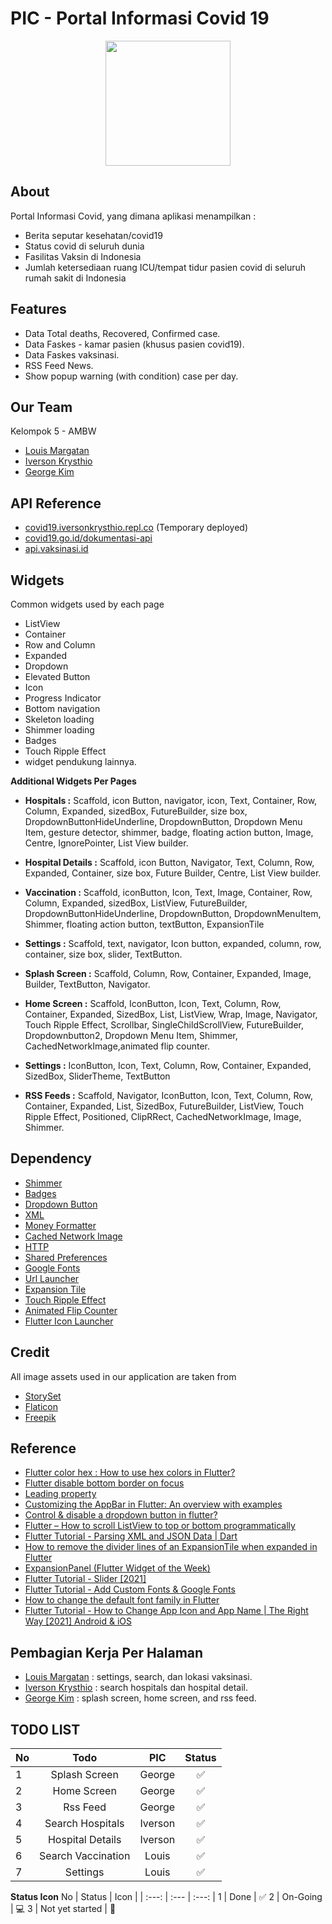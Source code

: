 
# **PIC - Portal Informasi Covid 19**

<p align="center" width="100%">
<img src="https://user-images.githubusercontent.com/74914280/176128504-aea49e04-3ca2-4652-a0d5-13f8bc4d2c2e.png" width=200>
</p>

## About
Portal Informasi Covid, yang dimana aplikasi menampilkan :
- Berita seputar kesehatan/covid19
- Status covid di seluruh dunia
- Fasilitas Vaksin di Indonesia
- Jumlah ketersediaan ruang ICU/tempat tidur pasien covid di seluruh rumah sakit di Indonesia



## Features

- Data Total deaths, Recovered, Confirmed case.
- Data Faskes - kamar pasien (khusus pasien covid19).
- Data Faskes vaksinasi.
- RSS Feed News.
- Show popup warning (with condition) case per day.


## Our Team
Kelompok 5 - AMBW
- [Louis Margatan](https://github.com/Luicario)
- [Iverson Krysthio](https://github.com/iberso)
- [George Kim](https://github.com/ge0rgekim)

## API Reference
- [covid19.iversonkrysthio.repl.co](https://covid19.iversonkrysthio.repl.co) (Temporary deployed)
- [covid19.go.id/dokumentasi-api](https://covid19.go.id/dokumentasi-api )
- [api.vaksinasi.id](https://api.vaksinasi.id)



## Widgets
Common widgets used by each page
- ListView
- Container
- Row and Column
- Expanded
- Dropdown
- Elevated Button
- Icon
- Progress Indicator
- Bottom navigation
- Skeleton loading
- Shimmer loading
- Badges
- Touch Ripple Effect
- widget pendukung lainnya.

**Additional Widgets Per Pages**

- **Hospitals :** Scaffold, icon Button, navigator,  icon, Text, Container, Row, Column, Expanded, sizedBox, FutureBuilder, size box, DropdownButtonHideUnderline, DropdownButton, Dropdown Menu Item, gesture detector, shimmer, badge, floating action button, Image, Centre, IgnorePointer, List View builder.

- **Hospital Details :** Scaffold, icon Button, Navigator, Text, Column, Row, Expanded, Container, size box, Future Builder, Centre, List View builder.

- **Vaccination :**
Scaffold, iconButton, Icon, Text, Image, Container, Row, Column, Expanded, sizedBox, ListView, FutureBuilder, DropdownButtonHideUnderline, DropdownButton, DropdownMenuItem, Shimmer, floating action button, textButton, ExpansionTile
	
- **Settings :**
Scaffold, text, navigator, Icon button, expanded, column, row, container, size box, slider, TextButton.

- **Splash Screen :**  Scaffold, Column, Row, Container, Expanded, Image, Builder, TextButton, Navigator.

- **Home Screen :**  Scaffold, IconButton, Icon, Text, Column, Row, Container, Expanded, SizedBox, List, ListView, Wrap, Image, Navigator, Touch Ripple Effect,  Scrollbar, SingleChildScrollView, FutureBuilder, Dropdownbutton2, Dropdown Menu Item, Shimmer, CachedNetworkImage,animated flip counter.

- **Settings :** IconButton, Icon, Text, Column, Row, Container, Expanded, SizedBox, SliderTheme, TextButton

- **RSS Feeds :** Scaffold, Navigator, IconButton, Icon, Text, Column, Row, Container, Expanded, List, SizedBox, FutureBuilder, ListView, Touch Ripple Effect, Positioned, ClipRRect,  CachedNetworkImage, Image, Shimmer. 

## Dependency
- [Shimmer](https://pub.dev/packages/shimmer)
- [Badges](https://pub.dev/packages/badges)
- [Dropdown Button](https://pub.dev/packages/dropdown_button2)
- [XML](https://pub.dev/packages/xml)
- [Money Formatter](https://pub.dev/packages/money_formatter)
- [Cached Network Image](https://pub.dev/packages/cached_network_image)
- [HTTP](https://pub.dev/packages/http)
- [Shared Preferences](https://pub.dev/packages/shared_preferences)
- [Google Fonts](https://pub.dev/packages/google_fonts)
- [Url Launcher](https://pub.dev/packages/url_launcher)
- [Expansion Tile](https://pub.dev/packages/configurable_expansion_tile_null_safety)
- [Touch Ripple Effect](https://pub.dev/packages/touch_ripple_effect)
- [Animated Flip Counter](https://pub.dev/packages/animated_flip_counter)
- [Flutter Icon Launcher](https://pub.dev/packages/flutter_launcher_icons)
## Credit
All image assets used in our application are taken from
- [StorySet](https://storyset.com/)
- [Flaticon](https://www.flaticon.com/)
- [Freepik](https://www.freepik.com/)

## Reference
- [Flutter color hex : How to use hex colors in Flutter?](https://educity.app/flutter/how-to-use-hexadecimal-color-string-in-flutter)
- [Flutter disable bottom border on focus](https://www.codegrepper.com/code-examples/dart/flutter+disable+bottom+border+on+focus)
- [Leading property](https://api.flutter.dev/flutter/material/AppBar/leading.html)
- [Customizing the AppBar in Flutter: An overview with examples](https://blog.logrocket.com/flutter-appbar-tutorial/#:~:text=Customizing%20the%20AppBar-,What%20is%20the%20AppBar%20in%20Flutter%3F,other%20widgets%20within%20its%20layout)
- [Control & disable a dropdown button in flutter?](https://stackoverflow.com/questions/49693131/control-disable-a-dropdown-button-in-flutter)
- [Flutter – How to scroll ListView to top or bottom programmatically](https://coflutter.com/flutter-how-to-scroll-listview-to-top-or-bottom-programmatically/)
- [Flutter Tutorial - Parsing XML and JSON Data | Dart](https://www.youtube.com/watch?v=sTXboh2K2Dw)
- [How to remove the divider lines of an ExpansionTile when expanded in Flutter](https://stackoverflow.com/questions/62667990/how-to-remove-the-divider-lines-of-an-expansiontile-when-expanded-in-flutter)
- [ExpansionPanel (Flutter Widget of the Week)](https://www.youtube.com/watch?v=2aJZzRMziJc)
- [Flutter Tutorial - Slider [2021]](https://www.youtube.com/watch?v=vuw818gAlF8)
- [Flutter Tutorial - Add Custom Fonts & Google Fonts](https://www.youtube.com/watch?v=Gf-cyiWlmEI)
- [How to change the default font family in Flutter](https://stackoverflow.com/questions/64237031/how-to-change-the-default-font-family-in-flutter)
- [Flutter Tutorial - How to Change App Icon and App Name | The Right Way [2021] Android & iOS](https://www.youtube.com/watch?v=eMHbgIgJyUQ)

## Pembagian Kerja Per Halaman
- [Louis Margatan](https://github.com/Luicario) : settings, search, dan lokasi vaksinasi.
- [Iverson Krysthio](https://github.com/iberso) : search hospitals dan hospital detail.
- [George Kim](https://github.com/ge0rgekim) : splash screen, home screen, and rss feed.

## **TODO LIST**

No | Todo | PIC | Status
| :--- | :---: | :---: | :--:
1  | Splash Screen | George | ✅
2  | Home Screen | George | ✅
3 | Rss Feed | George | ✅
4 | Search Hospitals | Iverson | ✅
5 | Hospital Details | Iverson | ✅
6 | Search Vaccination | Louis | ✅
7 | Settings | Louis | ✅

**Status Icon**
No | Status | Icon |
| :---: | :--- | :---: |
1 | Done | ✅
2 | On-Going | 💻
3 | Not yet started | 🚧


